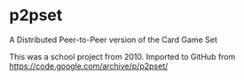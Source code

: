 # p2pset
A Distributed Peer-to-Peer version of the Card Game Set

This was a school project from 2010. Imported to GitHub from https://code.google.com/archive/p/p2pset/
